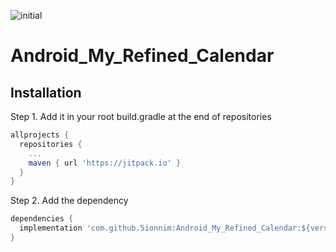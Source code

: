 ![initial](https://user-images.githubusercontent.com/68628681/164603634-9ab51556-1775-4969-bb6f-8ee27ee357d3.png)
# Android_My_Refined_Calendar
## Installation
Step 1. Add it in your root build.gradle at the end of repositories

```groovy
allprojects {
  repositories {
    ...
    maven { url 'https://jitpack.io' }
  }
}
```
Step 2. Add the dependency

```groovy
dependencies {
  implementation 'com.github.5ionnim:Android_My_Refined_Calendar:${version}'
}
```
